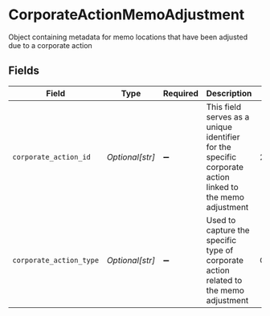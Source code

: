 # CorporateActionMemoAdjustment

Object containing metadata for memo locations that have been adjusted due to a corporate action


## Fields

| Field                                                                                                    | Type                                                                                                     | Required                                                                                                 | Description                                                                                              | Example                                                                                                  |
| -------------------------------------------------------------------------------------------------------- | -------------------------------------------------------------------------------------------------------- | -------------------------------------------------------------------------------------------------------- | -------------------------------------------------------------------------------------------------------- | -------------------------------------------------------------------------------------------------------- |
| `corporate_action_id`                                                                                    | *Optional[str]*                                                                                          | :heavy_minus_sign:                                                                                       | This field serves as a unique identifier for the specific corporate action linked to the memo adjustment | 29336T100AB24                                                                                            |
| `corporate_action_type`                                                                                  | *Optional[str]*                                                                                          | :heavy_minus_sign:                                                                                       | Used to capture the specific type of corporate action related to the memo adjustment                     | Cash_DIVIDEND                                                                                            |